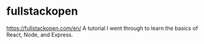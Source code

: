 # fullstackopen

https://fullstackopen.com/en/
A tutorial I went through to learn the basics of React, Node, and Express. 
